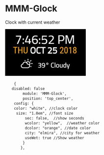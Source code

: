 # MMM-Glock
Clock with current weather 


![](clock.jpg)

        {
	   disabled: false
            module: 'MMM-Glock',
            position: 'top_center',
	    config: {
	    color: "white", //clock color
	     size: "1.0em", //font size
             sec: false,  //show seconds
             wcolor: "yellow",  //weather color
             dcolor: "orange", //date color
             city: "elmira", //city for weather
             useWet: true //Show weather			 
			}
           },
